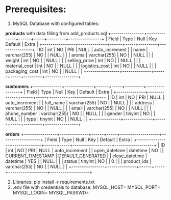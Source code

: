 # Prerequisites:

1. MySQL Database with configured tables:

**products** with data filling from add_products.sql
+----------------+--------------+------+-----+---------+----------------+
| Field          | Type         | Null | Key | Default | Extra          |
+----------------+--------------+------+-----+---------+----------------+
| ID             | int          | NO   | PRI | NULL    | auto_increment |
| name           | varchar(255) | NO   |     | NULL    |                |
| aroma          | varchar(255) | NO   |     | NULL    |                |
| weight         | int          | NO   |     | NULL    |                |
| selling_price  | int          | NO   |     | NULL    |                |
| material_cost  | int          | NO   |     | NULL    |                |
| logistics_cost | int          | NO   |     | NULL    |                |
| packaging_cost | int          | NO   |     | NULL    |                |
+----------------+--------------+------+-----+---------+----------------+

**customers**
+--------------+--------------+------+-----+---------+----------------+
| Field        | Type         | Null | Key | Default | Extra          |
+--------------+--------------+------+-----+---------+----------------+
| ID           | int          | NO   | PRI | NULL    | auto_increment |
| full_name    | varchar(255) | NO   |     | NULL    |                |
| address      | varchar(255) | NO   |     | NULL    |                |
| email        | varchar(255) | NO   |     | NULL    |                |
| phone_number | varchar(255) | NO   |     | NULL    |                |
| gender       | tinyint      | NO   |     | NULL    |                |
| type         | tinyint      | NO   |     | NULL    |                |
+--------------+--------------+------+-----+---------+----------------+

**orders**
+----------------+--------------+------+-----+-------------------+-------------------+
| Field          | Type         | Null | Key | Default           | Extra             |
+----------------+--------------+------+-----+-------------------+-------------------+
| ID             | int          | NO   | PRI | NULL              | auto_increment    |
| open_datetime  | datetime     | NO   |     | CURRENT_TIMESTAMP | DEFAULT_GENERATED |
| close_datetime | datetime     | YES  |     | NULL              |                   |
| status         | tinyint      | NO   |     | 0                 |                   |
| product_ids    | varchar(255) | NO   |     | NULL              |                   |
+----------------+--------------+------+-----+-------------------+-------------------+

2. Libraries: pip install -r requirements.txt
3. .env file with credentials to database:
    MYSQL_HOST=
    MYSQL_PORT=
    MYSQL_LOGIN=
    MYSQL_PASSWD=
